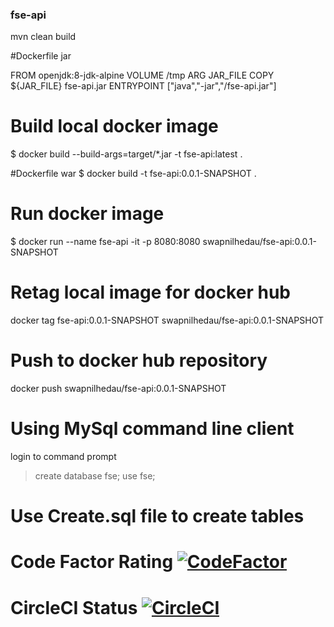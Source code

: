 ### fse-api

mvn clean build


#Dockerfile jar

FROM openjdk:8-jdk-alpine
VOLUME /tmp
ARG JAR_FILE
COPY ${JAR_FILE} fse-api.jar
ENTRYPOINT ["java","-jar","/fse-api.jar"]

# Build local docker image
$ docker build --build-args=target/*.jar -t fse-api:latest .


#Dockerfile war
$ docker build -t fse-api:0.0.1-SNAPSHOT .


# Run docker image
$ docker run --name fse-api -it -p 8080:8080 swapnilhedau/fse-api:0.0.1-SNAPSHOT

# Retag local image for docker hub
docker tag fse-api:0.0.1-SNAPSHOT swapnilhedau/fse-api:0.0.1-SNAPSHOT

# Push to docker hub repository
docker push swapnilhedau/fse-api:0.0.1-SNAPSHOT

# Using MySql command line client
login to command prompt
> create database fse;
> use fse;

# Use Create.sql file to create tables


# Code Factor Rating [![CodeFactor](https://www.codefactor.io/repository/github/swapnilhedau/fse-api/badge)](https://www.codefactor.io/repository/github/swapnilhedau/fse-api)

# CircleCI Status [![CircleCI](https://circleci.com/gh/swapnilhedau/fse-api.svg?style=svg)](https://circleci.com/gh/swapnilhedau/fse-api)
